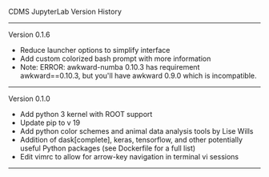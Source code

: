 CDMS JupyterLab Version History 

-----
Version 0.1.6
- Reduce launcher options to simplify interface
- Add custom colorized bash prompt with more information
- Note: 
	ERROR: awkward-numba 0.10.3 has requirement awkward==0.10.3, but you'll have awkward 0.9.0 which is incompatible.
-----

Version 0.1.0
- Add python 3 kernel with ROOT support
- Update pip to v 19
- Add python color schemes and animal data analysis tools by Lise Wills
- Addition of dask[complete], keras, tensorflow, and other potentially useful Python packages (see Dockerfile for a full list)
- Edit vimrc to allow for arrow-key navigation in terminal vi sessions
	
-----
